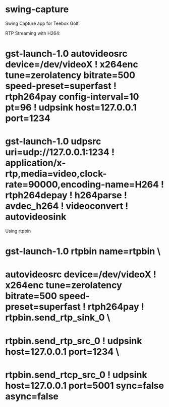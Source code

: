 # swing-capture
Swing Capture app for Teebox Golf.

RTP Streaming with H264:
# gst-launch-1.0 autovideosrc device=/dev/videoX ! x264enc tune=zerolatency bitrate=500 speed-preset=superfast ! rtph264pay config-interval=10 pt=96 ! udpsink host=127.0.0.1 port=1234
# gst-launch-1.0 udpsrc uri=udp://127.0.0.1:1234 ! application/x-rtp,media=video,clock-rate=90000,encoding-name=H264 ! rtph264depay ! h264parse ! avdec_h264 ! videoconvert ! autovideosink

Using rtpbin
# gst-launch-1.0 rtpbin name=rtpbin \
#   autovideosrc device=/dev/videoX ! x264enc tune=zerolatency bitrate=500 speed-preset=superfast ! rtph264pay ! rtpbin.send_rtp_sink_0 \
#     rtpbin.send_rtp_src_0 ! udpsink host=127.0.0.1 port=1234                            \
#     rtpbin.send_rtcp_src_0 ! udpsink host=127.0.0.1 port=5001 sync=false async=false
